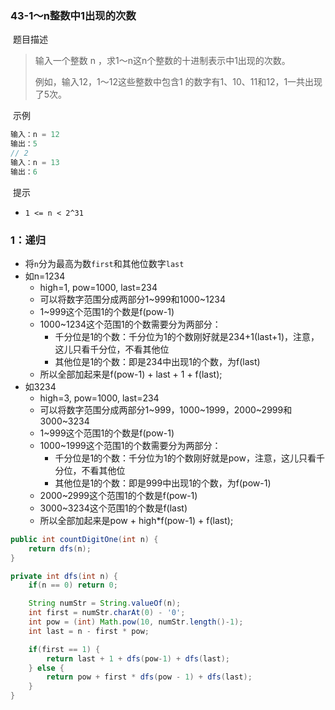 ### 43-1～n整数中1出现的次数

​	题目描述

> 输入一个整数 n ，求1～n这n个整数的十进制表示中1出现的次数。
>
> 例如，输入12，1～12这些整数中包含1 的数字有1、10、11和12，1一共出现了5次。
>

​	示例

```java
输入：n = 12
输出：5
// 2
输入：n = 13
输出：6
```

​	提示

- `1 <= n < 2^31`

### 1：递归

- 将`n`分为最高为数`first`和其他位数字`last`
- 如n=1234
  - high=1, pow=1000, last=234
  - 可以将数字范围分成两部分1~999和1000~1234
  - 1~999这个范围1的个数是f(pow-1)
  - 1000~1234这个范围1的个数需要分为两部分：
    - 千分位是1的个数：千分位为1的个数刚好就是234+1(last+1)，注意，这儿只看千分位，不看其他位
    - 其他位是1的个数：即是234中出现1的个数，为f(last)
  - 所以全部加起来是f(pow-1) + last + 1 + f(last);
- 如3234
  - high=3, pow=1000, last=234
  - 可以将数字范围分成两部分1~999，1000~1999，2000~2999和3000~3234
  - 1~999这个范围1的个数是f(pow-1)
  - 1000~1999这个范围1的个数需要分为两部分：
    - 千分位是1的个数：千分位为1的个数刚好就是pow，注意，这儿只看千分位，不看其他位
    - 其他位是1的个数：即是999中出现1的个数，为f(pow-1)
  - 2000~2999这个范围1的个数是f(pow-1)
  - 3000~3234这个范围1的个数是f(last)
  - 所以全部加起来是pow + high*f(pow-1) + f(last);

```java
public int countDigitOne(int n) {
    return dfs(n);
}

private int dfs(int n) {
    if(n == 0) return 0;

    String numStr = String.valueOf(n);
    int first = numStr.charAt(0) - '0';
    int pow = (int) Math.pow(10, numStr.length()-1);
    int last = n - first * pow;

    if(first == 1) {
        return last + 1 + dfs(pow-1) + dfs(last);
    } else {
        return pow + first * dfs(pow - 1) + dfs(last);
    }
}
```

